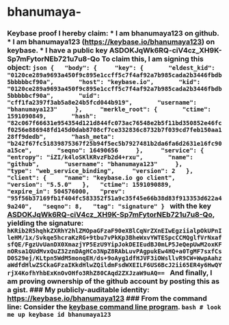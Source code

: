 # bhanumaya-
### Keybase proof  I hereby claim:    * I am bhanumaya123 on github.   * I am bhanumaya123 (https://keybase.io/bhanumaya123) on keybase.   * I have a public key ASDOKJqWk6RQ-ciV4cz_XH9K-Sp7mFytorNEb721u7u8-Qo  To claim this, I am signing this object:  ```json {   "body": {     "key": {       "eldest_kid": "0120ce289a9693a450f9c895e1ccff5c7f4af92a7b985cada2b3446fbdb5bbbbbcf90a",       "host": "keybase.io",       "kid": "0120ce289a9693a450f9c895e1ccff5c7f4af92a7b985cada2b3446fbdb5bbbbbcf90a",       "uid": "cff1fa2397f3ab5a8e24b5fcd044b919",       "username": "bhanumaya123"     },     "merkle_root": {       "ctime": 1591090849,       "hash": "82c067f66631e954354d121d844fc073ac76548e2b5f11bd350852e46fcf0256e886948fd145d0dab8708cf7ce332836c8732b7f039cd7feb150aa128ff9dedb",       "hash_meta": "b242f67fc51839875367f25b94f5ec5b7927481b2da6fa6d2631e16fc90a15ce",       "seqno": 16490656     },     "service": {       "entropy": "iZI/k4loSKlKRvzFb2d4+rxu",       "name": "github",       "username": "bhanumaya123"     },     "type": "web_service_binding",     "version": 2   },   "client": {     "name": "keybase.io go client",     "version": "5.5.0"   },   "ctime": 1591090889,   "expire_in": 504576000,   "prev": "95f56b37169fb1f404fc583352f51a9c35f45e66b38d83f913353d622a49a240",   "seqno": 8,   "tag": "signature" } ```  with the key [ASDOKJqWk6RQ-ciV4cz_XH9K-Sp7mFytorNEb721u7u8-Qo](https://keybase.io/bhanumaya123), yielding the signature:  ``` hKRib2R5hqhkZXRhY2hlZMOpaGFzaF90eXBlCqNrZXnEIwEgziialpOkUPnIleHM/1x/Svkqe5hcraKzRG+9tbu7vPkKp3BheWxvYWTESpcCCMQglfVrNxafsfQE/FgzUvUanDX0XmazjYP5EzU9YipJokDEIEudBJ0mLP5JeQepUwM2oxKFnORsa1QUdMvxQuZ32znDAgHCo3NpZ8RAbLuvPAgpukEw4HQ+a0TgMF7sxfCsD0S29ej/KLtpn5WdM5monqEH/ds+9oAyg1dfHJVF3iOWsllvR9CW+WwpAahzaWdfdHlwZSCkaGFzaIKkdHlwZQildmFsdWXEILF6US6BcJ2ii65ER4y6HwQYrjX4KofhYhbExKnOvOHfo3RhZ80CAqd2ZXJzaW9uAQ==  ```  And finally, I am proving ownership of the github account by posting this as a gist.  ### My publicly-auditable identity:  https://keybase.io/bhanumaya123  ### From the command line:  Consider the [keybase command line program](https://keybase.io/download).  ```bash # look me up keybase id bhanumaya123 ```
